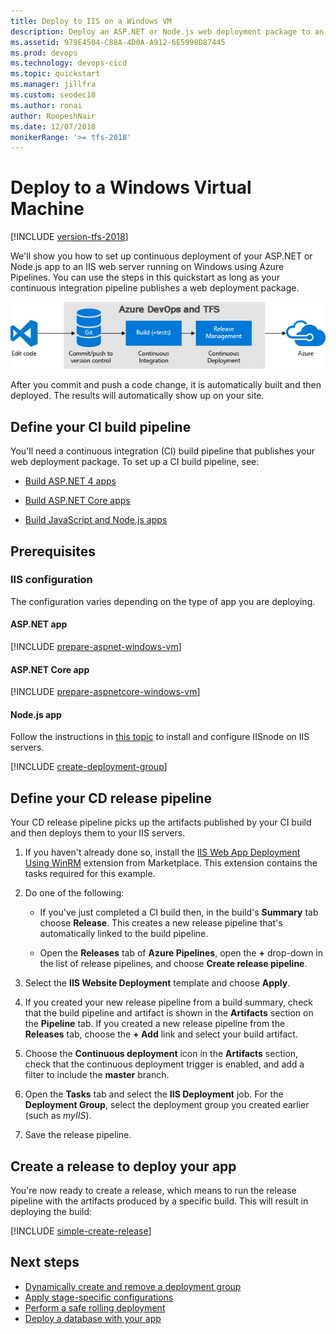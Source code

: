 ```yaml
---
title: Deploy to IIS on a Windows VM
description: Deploy an ASP.NET or Node.js web deployment package to an IIS web server on a Windows virtual machine using Deployment Groups
ms.assetid: 979E4504-C88A-4D0A-A912-6E5998D87445
ms.prod: devops
ms.technology: devops-cicd
ms.topic: quickstart
ms.manager: jillfra
ms.custom: seodec18
ms.author: ronai
author: RoopeshNair
ms.date: 12/07/2018
monikerRange: '>= tfs-2018'
---
```


# Deploy to a Windows Virtual Machine

[!INCLUDE [version-tfs-2018](../../_shared/version-tfs-2018.md)]

We'll show you how to set up continuous deployment of your ASP.NET or Node.js app to an IIS web server running on Windows using
Azure Pipelines. You can use the steps in this quickstart as long as your continuous integration pipeline publishes a web deployment package.

![A typical release pipeline for web applications](azure/_shared/_img/vscode-git-ci-cd-to-azure.png)

After you commit and push a code change, it is automatically built and then deployed. The results will automatically show up on your site.

## Define your CI build pipeline

You'll need a continuous integration (CI) build pipeline that publishes your web deployment package. To set up a CI build pipeline, see:

* [Build ASP.NET 4 apps](../aspnet/build-aspnet-4.md)

* [Build ASP.NET Core apps](../../ecosystems/dotnet-core.md)

* [Build JavaScript and Node.js apps](../../ecosystems/javascript.md)

## Prerequisites

### IIS configuration

The configuration varies depending on the type of app you are deploying.

#### ASP.NET app

[!INCLUDE [prepare-aspnet-windows-vm](../_shared/prepare-aspnet-windows-vm.md)]

#### ASP.NET Core app

[!INCLUDE [prepare-aspnetcore-windows-vm](../_shared/prepare-aspnetcore-windows-vm.md)]

#### Node.js app

Follow the instructions in [this topic](https://github.com/Azure/iisnode) to install and configure IISnode on IIS servers.

[!INCLUDE [create-deployment-group](../_shared/create-deployment-group.md)]

## Define your CD release pipeline

Your CD release pipeline picks up the artifacts published by your CI build and then deploys them to your IIS servers.

1. If you haven't already done so, install the [IIS Web App Deployment Using WinRM](https://marketplace.visualstudio.com/items?itemName=ms-vscs-rm.iiswebapp)
   extension from Marketplace. This extension contains the tasks required for this example.

1. Do one of the following:

   * If you've just completed a CI build then, in the build's **Summary** tab choose **Release**.
     This creates a new release pipeline that's automatically linked to the build pipeline.

   * Open the **Releases** tab of **Azure Pipelines**, open the **+** drop-down
     in the list of release pipelines, and choose **Create release pipeline**.

1. Select the **IIS Website Deployment** template and choose **Apply**.

1. If you created your new release pipeline from a build summary, check that the build pipeline
   and artifact is shown in the **Artifacts** section on the **Pipeline** tab. If you created a new
   release pipeline from the **Releases** tab, choose the **+ Add** link and select your build artifact.

1. Choose the **Continuous deployment** icon in the **Artifacts** section, check that the continuous deployment trigger is enabled,
   and add a filter to include the **master** branch.

1. Open the **Tasks** tab and select the **IIS Deployment** job. For the **Deployment Group**, select the deployment group you created earlier (such as *myIIS*).

1. Save the release pipeline.

## Create a release to deploy your app

You're now ready to create a release, which means to run the release pipeline with the artifacts produced by a specific build. This will result in deploying the build:

[!INCLUDE [simple-create-release](../_shared/simple-create-release.md)]

## Next steps

* [Dynamically create and remove a deployment group](howto-webdeploy-iis-deploygroups.md#depgroup)
* [Apply stage-specific configurations](howto-webdeploy-iis-deploygroups.md#envirconfig)
* [Perform a safe rolling deployment](howto-webdeploy-iis-deploygroups.md#rolling)
* [Deploy a database with your app](howto-webdeploy-iis-deploygroups.md#database)
